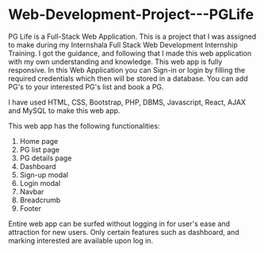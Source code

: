 # Web-Development-Project---PGLife
PG Life is a Full-Stack Web Application. This is a project that I was assigned to make during my Internshala Full Stack Web Development Internship Training. I got the guidance, and following that I made this web application with my own understanding and knowledge. 
This web app is fully responsive. In this Web Application you can Sign-in or login by filling the required credentials which then will be stored in a database. You can add PG's to your interested PG's list and book a PG. 

I have used HTML, CSS, Bootstrap, PHP, DBMS, Javascript, React, AJAX and MySQL to make this web app.

This web app has the following functionalities:
1. Home page
2. PG list page
3. PG details page
4. Dashboard
5. Sign-up modal
6. Login modal
7. Navbar
8. Breadcrumb
10. Footer

Entire web app can be surfed without logging in for user's ease and attraction for new users. Only certain features such as dashboard, and marking interested are available upon log in.

